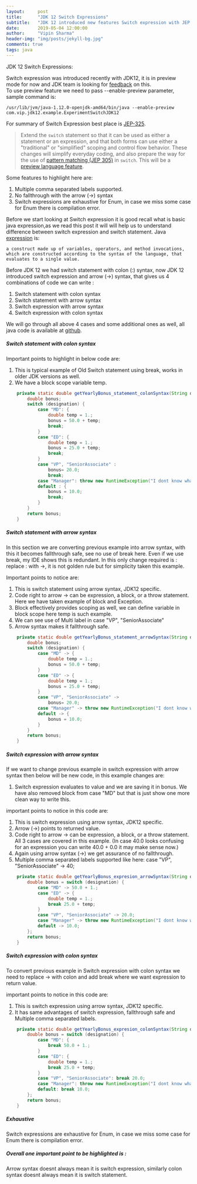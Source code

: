```yaml
---
layout:     post
title:      "JDK 12 Switch Expressions"
subtitle:   "JDK 12 introduced new features Switch expression with JEP 325"
date:       2019-05-04 12:00:00
author:     "Vipin Sharma"
header-img: "img/posts/jekyll-bg.jpg"
comments: true
tags: java
---
```



JDK 12 Switch Expressions:

Switch expression was introduced recently with JDK12, it is in preview mode for now and JDK team is looking for [feedback](https://mail.openjdk.java.net/pipermail/jdk-dev/2019-April/002770.html) on this.  
To use preview feature we need to pass --enable-preview parameter, sample command is:

    /usr/lib/jvm/java-1.12.0-openjdk-amd64/bin/java --enable-preview com.vip.jdk12.example.ExperimentSwitchJDK12

For summary of Switch Expression best place is [JEP-325](https://openjdk.java.net/jeps/325).
> Extend the `switch` statement so that it can be used as either a
> statement or an expression, and that both forms can use either a
> "traditional" or "simplified" scoping and control flow behavior. These
> changes will simplify everyday coding, and also prepare the way for
> the use of [pattern matching (JEP
> 305)](https://openjdk.java.net/jeps/305) in `switch`. This will be a
> [preview language feature](https://openjdk.java.net/jeps/12).


Some features to highlight here are:

 1. Multiple comma separated labels supported. 
 2. No fallthrough with the arrow (->) syntax
 3. Switch expressions are exhaustive for Enum, in case we miss some case for
    Enum there is compilation error.
    

Before we start looking at Switch expression it is good recall what is basic java expression,as we read this post it will will help us to understand difference between switch expression and switch statement. 
Java [expression](https://docs.oracle.com/javase/tutorial/java/nutsandbolts/expressions.html) is:

    a construct made up of variables, operators, and method invocations, which are constructed according to the syntax of the language, that evaluates to a single value.


Before JDK 12 we had switch statement with colon (:) syntax, now JDK 12 introduced switch expression and arrow (->) syntax, that gives us 4 combinations of code we can write :

 1. Switch statement with colon syntax
 2. Switch statement with arrow syntax 
 3. Switch expression with arrow syntax
 4. Switch expression with colon syntax


We will go through all above 4 cases and some additional ones as well, all java code is available at [github](https://github.com/Vipin-Sharma/JDK12Examples).


##### Switch statement with colon syntax

Important points to highlight in below code are:
1.  This is typical example of Old Switch statement using break, works in older JDK versions as well.
2.  We have a block scope variable temp.

```java
    private static double getYearlyBonus_statement_colonSyntax(String designation) {
        double bonus;
        switch (designation) {
            case "MD": {
                double temp = 1.;
                bonus = 50.0 + temp;
                break;
            }
            case "ED": {
                double temp = 1.;
                bonus = 25.0 + temp;
                break;
            }
            case "VP", "SeniorAssociate" :
                bonus= 20.0;
                break;
            case "Manager": throw new RuntimeException("I dont know what is Manager designation");
            default : {
                bonus = 10.0;
                break;
            }
        }
        return bonus;
    }

```

##### Switch statement with arrow syntax

In this section we are converting previous example into arrow syntax, with this it becomes fallthrough safe, see no use of break here.
Even if we use break, my IDE shows this is redundant. 
In this only change required is : replace : with ->, it is not golden rule but for simplicity taken this example.

Important points to notice are:
1.  This is switch statement using arrow syntax, JDK12 specific.
2.  Code right to arrow -> can be expression, a block, or a throw statement. Here we have taken example of block and Exception.
3.  Block effectively provides scoping as well, we can define variable in block scope here temp is such example.
4.  We can see use of Multi label in case "VP", "SeniorAssociate"
5.  Arrow syntax makes it fallthrough safe.


```java
    private static double getYearlyBonus_statement_arrowSyntax(String designation) {
        double bonus;
        switch (designation) {
            case "MD" -> {
                double temp = 1.;
                bonus = 50.0 + temp;
            }
            case "ED" -> {
                double temp = 1.;
                bonus = 25.0 + temp;
            }
            case "VP", "SeniorAssociate" ->
                bonus= 20.0;
            case "Manager" -> throw new RuntimeException("I dont know what is Manager designation");
            default -> {
                bonus = 10.0;
            }
        }
        return bonus;
    }
``` 



##### Switch expression with arrow syntax

If we want to change previous example in switch expression with arrow syntax then below will be new code, in this example changes are:
1.  Switch expression evaluates to value and we are saving it in bonus.
We have also removed block from case "MD" but that is just show one more clean way to write this.

important points to notice in this code are:

1.  This is switch expression using arrow syntax, JDK12 specific.
2.  Arrow (->) points to returned value.
3.  Code right to arrow -> can be expression, a block, or a throw statement. All 3 cases are covered in this example.
    (In case 40.0 looks confusing for an expression you can write 40.0 + 0.0 it may make sense now.)
4.  Again using arrow syntax (->) we get assurance of no fallthrough.
5.  Multiple comma separated labels supported like here:   case "VP", "SeniorAssociate" -> 40;


```java
    private static double getYearlyBonus_expresion_arrowSyntax(String designation) {
        double bonus = switch (designation) {
            case "MD" -> 50.0 + 1.;
            case "ED" -> {
                double temp = 1.;
                break 25.0 + temp;
            }
            case "VP", "SeniorAssociate" -> 20.0;
            case "Manager" -> throw new RuntimeException("I dont know what is Manager designation");
            default -> 10.0;
        };
        return bonus;
    }
```

##### Switch expression with colon syntax

To convert previous example in Switch expression with colon syntax we need to replace -> with colon 
and add break where we want expression to return value.  

important points to notice in this code are:

1.  This is switch expression using arrow syntax, JDK12 specific.
2.  It has same advantages of switch expression, fallthrough safe and Multiple comma separated labels. 


```java
    private static double getYearlyBonus_expresion_colonSyntax(String designation) {
        double bonus = switch (designation) {
            case "MD": {
                break 50.0 + 1.;
            }
            case "ED": {
                double temp = 1.;
                break 25.0 + temp;
            }
            case "VP", "SeniorAssociate": break 20.0;
            case "Manager": throw new RuntimeException("I dont know what is Manager designation");
            default: break 10.0;
        };
        return bonus;
    }
```


##### Exhaustive 
Switch expressions are exhaustive for Enum, in case we miss some case for Enum there is compilation error.


##### Overall one important point to be highlighted is :
Arrow syntax doesnt always mean it is switch expression, similarly colon syntax doesnt always mean it is switch statement.  
 
